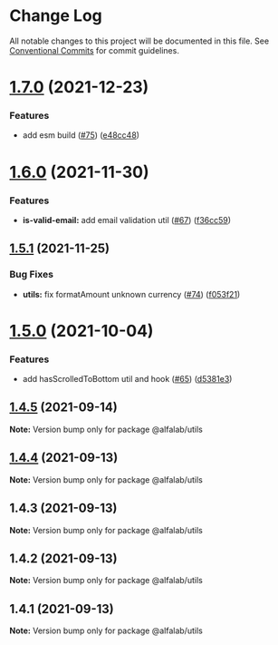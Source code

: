 # Change Log

All notable changes to this project will be documented in this file.
See [Conventional Commits](https://conventionalcommits.org) for commit guidelines.

# [1.7.0](https://github.com/alfa-laboratory/utils/compare/@alfalab/utils@1.6.0...@alfalab/utils@1.7.0) (2021-12-23)


### Features

* add esm build ([#75](https://github.com/alfa-laboratory/utils/issues/75)) ([e48cc48](https://github.com/alfa-laboratory/utils/commit/e48cc487b5db1815cdaf10ad6639d42741f0d772))





# [1.6.0](https://github.com/alfa-laboratory/utils/compare/@alfalab/utils@1.5.1...@alfalab/utils@1.6.0) (2021-11-30)


### Features

* **is-valid-email:** add email validation util ([#67](https://github.com/alfa-laboratory/utils/issues/67)) ([f36cc59](https://github.com/alfa-laboratory/utils/commit/f36cc5909cbe95f2d76d233362f52cdfaba79518))





## [1.5.1](https://github.com/alfa-laboratory/utils/compare/@alfalab/utils@1.5.0...@alfalab/utils@1.5.1) (2021-11-25)


### Bug Fixes

* **utils:** fix formatAmount unknown currency ([#74](https://github.com/alfa-laboratory/utils/issues/74)) ([f053f21](https://github.com/alfa-laboratory/utils/commit/f053f21d76c0c62f8164ce7b5c59630bdd8b15e3))





# [1.5.0](https://github.com/alfa-laboratory/utils/compare/@alfalab/utils@1.4.5...@alfalab/utils@1.5.0) (2021-10-04)


### Features

* add hasScrolledToBottom util and hook ([#65](https://github.com/alfa-laboratory/utils/issues/65)) ([d5381e3](https://github.com/alfa-laboratory/utils/commit/d5381e324d57227a8b2df62c5c855ddb0dcf9b65))





## [1.4.5](https://github.com/alfa-laboratory/utils/compare/@alfalab/utils@1.4.4...@alfalab/utils@1.4.5) (2021-09-14)

**Note:** Version bump only for package @alfalab/utils





## [1.4.4](https://github.com/alfa-laboratory/utils/compare/@alfalab/utils@1.4.2...@alfalab/utils@1.4.4) (2021-09-13)

**Note:** Version bump only for package @alfalab/utils





## 1.4.3 (2021-09-13)

**Note:** Version bump only for package @alfalab/utils





## 1.4.2 (2021-09-13)

**Note:** Version bump only for package @alfalab/utils





## 1.4.1 (2021-09-13)

**Note:** Version bump only for package @alfalab/utils
